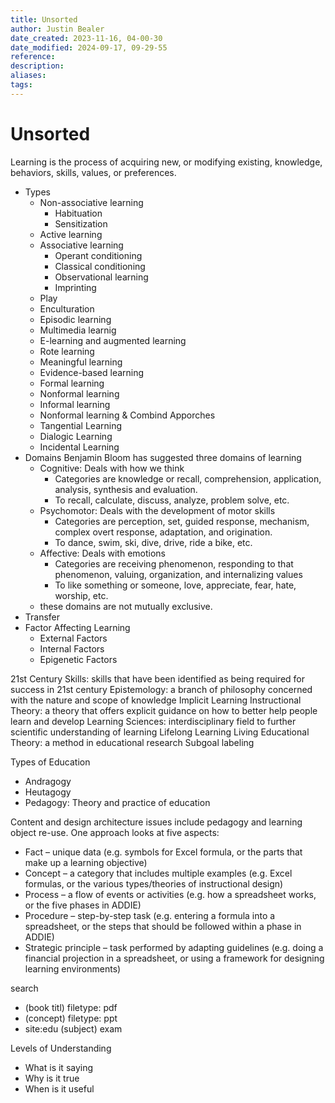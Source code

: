 ```yaml
---
title: Unsorted
author: Justin Bealer
date_created: 2023-11-16, 04-00-30
date_modified: 2024-09-17, 09-29-55
reference: 
description: 
aliases: 
tags: 
---
```

# Unsorted
Learning is the process of acquiring new, or modifying existing, knowledge, behaviors, skills, values, or preferences.
- Types
  - Non-associative learning
    - Habituation
    - Sensitization
  - Active learning
  - Associative learning
    - Operant conditioning
    - Classical conditioning
    - Observational learning
    - Imprinting
  - Play
  - Enculturation
  - Episodic learning
  - Multimedia learnig
  - E-learning and augmented learning
  - Rote learning
  - Meaningful learning
  - Evidence-based learning
  - Formal learning
  - Nonformal learning
  - Informal learning
  - Nonformal learning & Combind Apporches
  - Tangential Learning
  - Dialogic Learning
  - Incidental Learning
- Domains Benjamin Bloom has suggested three domains of learning
  - Cognitive: Deals with how we think
    - Categories are knowledge or recall, comprehension, application, analysis, synthesis and evaluation.
    - To recall, calculate, discuss, analyze, problem solve, etc.
  - Psychomotor: Deals with the development of motor skills
    - Categories are perception, set, guided response, mechanism, complex overt response, adaptation, and origination.
    - To dance, swim, ski, dive, drive, ride a bike, etc.
  - Affective: Deals with emotions
    - Categories are receiving phenomenon, responding to that phenomenon, valuing, organization, and internalizing values
    - To like something or someone, love, appreciate, fear, hate, worship, etc.
  - these domains are not mutually exclusive.
- Transfer
- Factor Affecting Learning
  - External Factors
  - Internal Factors
  - Epigenetic Factors

21st Century Skills: skills that have been identified as being required for success in 21st century
Epistemology: a branch of philosophy concerned with the nature and scope of knowledge
Implicit Learning
Instructional Theory: a theory that offers explicit guidance on how to better help people learn and develop
Learning Sciences: interdisciplinary field to further scientific understanding of learning
Lifelong Learning
Living Educational Theory: a method in educational research
Subgoal labeling

Types of Education
  - Andragogy
  - Heutagogy
  - Pedagogy: Theory and practice of education


Content and design architecture issues include pedagogy and learning object re-use. One approach looks at five aspects:

  - Fact – unique data (e.g. symbols for Excel formula, or the parts that make up a learning objective)
  - Concept – a category that includes multiple examples (e.g. Excel formulas, or the various types/theories of instructional design)
  - Process – a flow of events or activities (e.g. how a spreadsheet works, or the five phases in ADDIE)
  - Procedure – step-by-step task (e.g. entering a formula into a spreadsheet, or the steps that should be followed within a phase in ADDIE)
  - Strategic principle – task performed by adapting guidelines (e.g. doing a financial projection in a spreadsheet, or using a framework for designing learning environments)

search
  - (book titl) filetype: pdf
  - (concept) filetype: ppt
  - site:edu (subject) exam

Levels of Understanding
  - What is it saying
  - Why is it true
  - When is it useful
